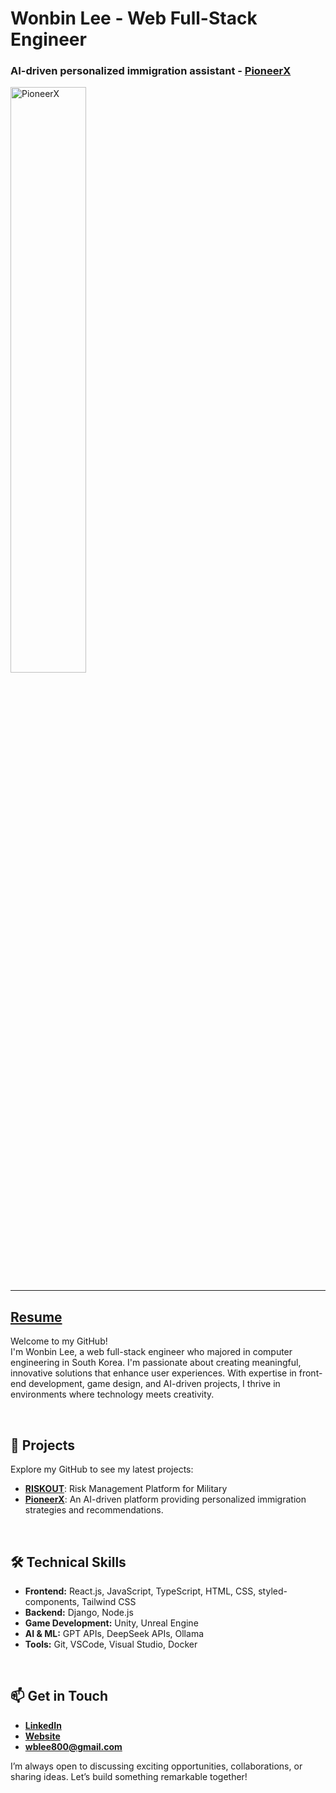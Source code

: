 # Wonbin Lee - Web Full-Stack Engineer

### AI-driven personalized immigration assistant - [PioneerX](https://pioneerx.ca) 
<a>
  <img src="https://github.com/user-attachments/assets/6c0d6e30-7b27-473b-beb9-284331287f8e" alt="PioneerX" style="width:49%;">
</a>

---

## [Resume](https://docs.google.com/document/d/10ZeLIKIJMjlI3UOuUhqHkZJmXVY_pb2C/edit?usp=sharing&ouid=102868772148828457417&rtpof=true&sd=true)
Welcome to my GitHub! <br>
I'm Wonbin Lee, a web full-stack engineer who majored in computer engineering in South Korea.
I'm passionate about creating meaningful, innovative solutions that enhance user experiences. With expertise in front-end development, game design, and AI-driven projects, I thrive in environments where technology meets creativity.

<br>

## 🚀 Projects

Explore my GitHub to see my latest projects:

- [**RISKOUT**](https://github.com/osamhack2021/ai_web_RISKOUT_BTS): Risk Management Platform for Military
- [**PioneerX**](https://github.com/wblee800/PioneerX): An AI-driven platform providing personalized immigration strategies and recommendations.

<br>

## 🛠️ Technical Skills

- **Frontend:** React.js, JavaScript, TypeScript, HTML, CSS, styled-components, Tailwind CSS
- **Backend:** Django, Node.js
- **Game Development:** Unity, Unreal Engine
- **AI & ML:** GPT APIs, DeepSeek APIs, Ollama
- **Tools:** Git, VSCode, Visual Studio, Docker

<br>

## 📫 Get in Touch

- **[LinkedIn](https://linkedin.com/in/wblee800)**
- **[Website](https://wblee.space)**
- **[wblee800@gmail.com](mailto:wblee800@gmail.com)**

I’m always open to discussing exciting opportunities, collaborations, or sharing ideas. Let’s build something remarkable together!
